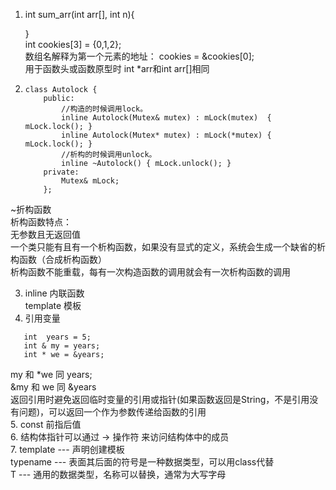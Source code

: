 1. int sum_arr(int arr[], int n){
   
   }  
   int cookies[3] = {0,1,2};  
   数组名解释为第一个元素的地址： cookies = &cookies[0];  
   用于函数头或函数原型时 int *arr和int arr[]相同   
2. 
    ```
   class Autolock {
        public:
            //构造的时候调用lock。
            inline Autolock(Mutex& mutex) : mLock(mutex)  { mLock.lock(); }
            inline Autolock(Mutex* mutex) : mLock(*mutex) { mLock.lock(); }
            //析构的时候调用unlock。
            inline ~Autolock() { mLock.unlock(); }
        private:
            Mutex& mLock;
        };
    ```      
  ~折构函数  
 析构函数特点：  
    无参数且无返回值  
    一个类只能有且有一个析构函数，如果没有显式的定义，系统会生成一个缺省的析构函数（合成析构函数）  
    析构函数不能重载，每有一次构造函数的调用就会有一次析构函数的调用  
    
3. inline 内联函数  
   template 模板  
4. 引用变量
```
   int  years = 5; 
   int & my = years;
   int * we = &years;
```  
   my 和 *we 同 years;  
   &my 和 we 同 &years  
   返回引用时避免返回临时变量的引用或指针(如果函数返回是String，不是引用没有问题)，可以返回一个作为参数传递给函数的引用  
5. const 前指后值  
6. 结构体指针可以通过 -> 操作符 来访问结构体中的成员  
7. template --- 声明创建模板  
   typename --- 表面其后面的符号是一种数据类型，可以用class代替  
   T --- 通用的数据类型，名称可以替换，通常为大写字母
